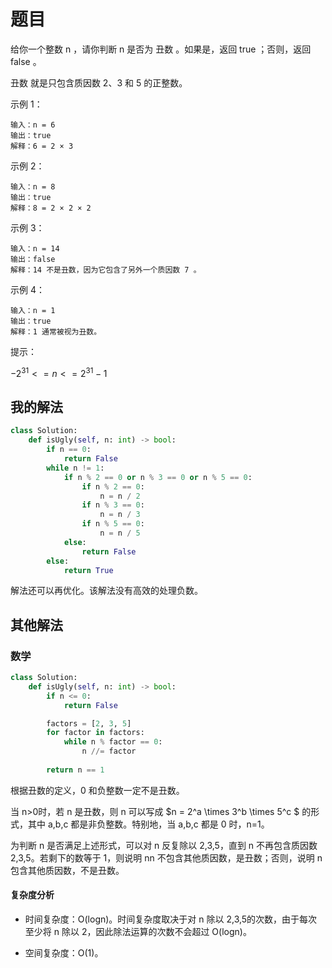 # 题目

给你一个整数 n ，请你判断 n 是否为 丑数 。如果是，返回 true ；否则，返回 false 。

丑数 就是只包含质因数 2、3 和 5 的正整数。

示例 1：

```
输入：n = 6
输出：true
解释：6 = 2 × 3
```


示例 2：

```
输入：n = 8
输出：true
解释：8 = 2 × 2 × 2
```


示例 3：

```
输入：n = 14
输出：false
解释：14 不是丑数，因为它包含了另外一个质因数 7 。
```


示例 4：

```
输入：n = 1
输出：true
解释：1 通常被视为丑数。
```


提示：

$-2^{31} <= n <= 2^{31} - 1$

## 我的解法

```python
class Solution:
    def isUgly(self, n: int) -> bool:
        if n == 0:
            return False
        while n != 1:
            if n % 2 == 0 or n % 3 == 0 or n % 5 == 0:
                if n % 2 == 0:
                    n = n / 2
                if n % 3 == 0:
                    n = n / 3
                if n % 5 == 0:
                    n = n / 5
            else:
                return False
        else:
            return True
```

解法还可以再优化。该解法没有高效的处理负数。

## 其他解法

### 数学

```python
class Solution:
    def isUgly(self, n: int) -> bool:
        if n <= 0:
            return False

        factors = [2, 3, 5]
        for factor in factors:
            while n % factor == 0:
                n //= factor
        
        return n == 1
```

根据丑数的定义，0 和负整数一定不是丑数。

当 n>0时，若 n 是丑数，则 n 可以写成 $n = 2^a \times 3^b \times 5^c $  的形式，其中 a,b,c 都是非负整数。特别地，当 a,b,c 都是 0 时，n=1。

为判断 n 是否满足上述形式，可以对 n 反复除以 2,3,5，直到 n 不再包含质因数 2,3,5。若剩下的数等于 1，则说明 nn 不包含其他质因数，是丑数；否则，说明 n 包含其他质因数，不是丑数。

#### 复杂度分析

- 时间复杂度：O(logn)。时间复杂度取决于对 n 除以 2,3,5的次数，由于每次至少将 n 除以 2，因此除法运算的次数不会超过 O(logn)。

- 空间复杂度：O(1)。


